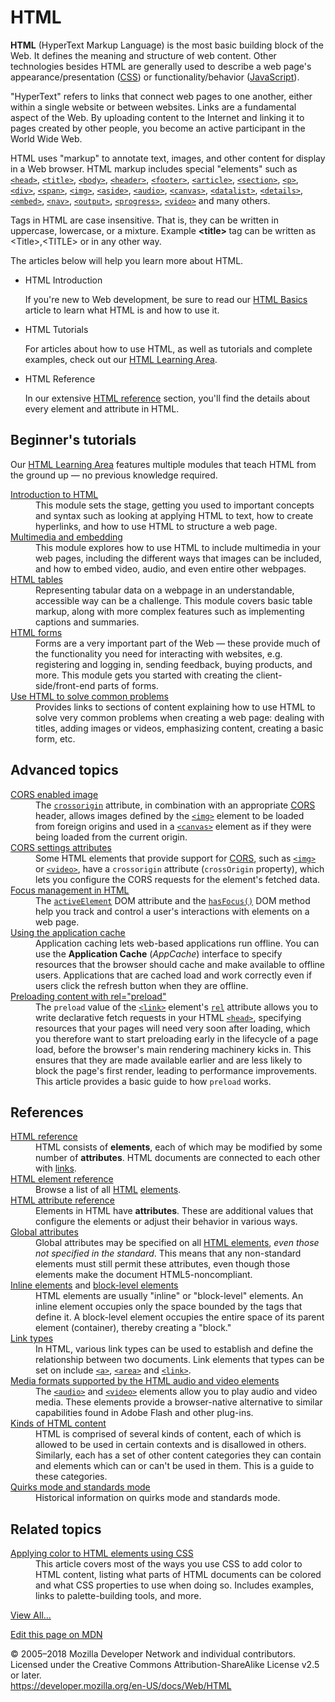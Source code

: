 <div class="_page _mdn"><h1>HTML</h1> <p class="summary"><strong>HTML</strong> (HyperText Markup Language) is the most basic building block of the Web. It defines the meaning and structure of web content. Other technologies besides HTML are generally used to describe a web page's appearance/presentation (<a target="_blank" rel="nofollow noopener noreferer" href="htps://developer.mozilla.org/en-US/docs/Web/CSS">CSS</a>) or functionality/behavior (<a target="_blank" rel="nofollow noopener noreferer" href="htps://developer.mozilla.org/en-US/docs/Web/JavaScript">JavaScript</a>).</p> <p>"HyperText" refers to links that connect web pages to one another, either within a single website or between websites. Links are a fundamental aspect of the Web. By uploading content to the Internet and linking it to pages created by other people, you become an active participant in the World Wide Web.</p> <p>HTML uses "markup" to annotate text, images, and other content for display in a Web browser. HTML markup includes special "elements" such as <a href="_element/2014-3-3-head.md"><code>&lt;head&gt;</code></a>, <a href="_element/title"><code>&lt;title&gt;</code></a>, <a href="_element/body"><code>&lt;body&gt;</code></a>, <a href="_element/header"><code>&lt;header&gt;</code></a>, <a href="_element/footer"><code>&lt;footer&gt;</code></a>, <a href="_element/article"><code>&lt;article&gt;</code></a>, <a href="_element/section"><code>&lt;section&gt;</code></a>, <a href="_element/p"><code>&lt;p&gt;</code></a>, <a href="_element/div"><code>&lt;div&gt;</code></a>, <a href="_element/span"><code>&lt;span&gt;</code></a>, <a href="_element/img"><code>&lt;img&gt;</code></a>, <a href="_element/aside"><code>&lt;aside&gt;</code></a>, <a href="_element/audio"><code>&lt;audio&gt;</code></a>, <a href="_element/canvas"><code>&lt;canvas&gt;</code></a>, <a href="_element/datalist"><code>&lt;datalist&gt;</code></a>, <a href="_element/details"><code>&lt;details&gt;</code></a>, <a href="_element/embed"><code>&lt;embed&gt;</code></a>, <a href="_element/nav"><code>&lt;nav&gt;</code></a>, <a href="_element/output"><code>&lt;output&gt;</code></a>, <a href="_element/progress"><code>&lt;progress&gt;</code></a>, <a href="_element/video"><code>&lt;video&gt;</code></a> and many others.</p> <p>Tags in HTML are case insensitive. That is, they can be written in uppercase, lowercase, or a mixture. Example <strong>&lt;title&gt; </strong>tag can be written as &lt;Title&gt;,&lt;TITLE&gt; or in any other way.</p> <p>The articles below will help you learn more about HTML.</p>  <ul class="card-grid"> <li>
<span>HTML Introduction</span> <p>If you're new to Web development, be sure to read our <a target="_blank" rel="nofollow noopener noreferer" href="htps://developer.mozilla.org/en-US/docs/Learn/Getting_started_with_the_web/HTML_basics">HTML Basics</a> article to learn what HTML is and how to use it.</p> </li> <li>
<span>HTML Tutorials</span> <p>For articles about how to use HTML, as well as tutorials and complete examples, check out our <a target="_blank" rel="nofollow noopener noreferer" href="htps://developer.mozilla.org/en-US/docs/Learn/HTML">HTML Learning Area</a>.</p> </li> <li>
<span>HTML Reference</span> <p>In our extensive <a href="_reference">HTML reference</a> section, you'll find the details about every element and attribute in HTML.</p> </li> </ul>   <h2 id="Beginner's_tutorials" class="Tools">Beginner's tutorials</h2> <p>Our <a target="_blank" rel="nofollow noopener noreferer" href="htps://developer.mozilla.org/en-US/docs/Learn/HTML">HTML Learning Area</a> features multiple modules that teach HTML from the ground up — no previous knowledge required.</p> <dl> <dt><a target="_blank" rel="nofollow noopener noreferer" href="htps://developer.mozilla.org/en-US/docs/Learn/HTML/Introduction_to_HTML">Introduction to HTML</a></dt> <dd>This module sets the stage, getting you used to important concepts and syntax such as looking at applying HTML to text, how to create hyperlinks, and how to use HTML to structure a web page.</dd> <dt><a target="_blank" rel="nofollow noopener noreferer" href="htps://developer.mozilla.org/en-US/docs/Learn/HTML/Multimedia_and_embedding">Multimedia and embedding</a></dt> <dd>This module explores how to use HTML to include multimedia in your web pages, including the different ways that images can be included, and how to embed video, audio, and even entire other webpages.</dd> <dt><a target="_blank" rel="nofollow noopener noreferer" href="htps://developer.mozilla.org/en-US/docs/Learn/HTML/Tables">HTML tables</a></dt> <dd>Representing tabular data on a webpage in an understandable, accessible way can be a challenge. This module covers basic table markup, along with more complex features such as implementing captions and summaries.</dd> <dt><a target="_blank" rel="nofollow noopener noreferer" href="htps://developer.mozilla.org/en-US/docs/Learn/HTML/Forms">HTML forms</a></dt> <dd>Forms are a very important part of the Web — these provide much of the functionality you need for interacting with websites, e.g. registering and logging in, sending feedback, buying products, and more. This module gets you started with creating the client-side/front-end parts of forms.</dd> <dt><a target="_blank" rel="nofollow noopener noreferer" href="htps://developer.mozilla.org/en-US/docs/Learn/HTML/Howto">Use HTML to solve common problems</a></dt> <dd>Provides links to sections of content explaining how to use HTML to solve very common problems when creating a web page: dealing with titles, adding images or videos, emphasizing content, creating a basic form, etc.</dd> </dl> <h2 id="Advanced_topics">Advanced topics</h2> <dl> <dt class="landingPageList"><a href="_cors_enabled_image">CORS enabled image</a></dt> <dd class="landingPageList">The <code><a href="_element/img#attr-crossorigin">crossorigin</a></code> attribute, in combination with an appropriate <a target="_blank" rel="nofollow noopener noreferer" href="htps://developer.mozilla.org/en-US/docs/Glossary/CORS">CORS</a> header, allows images defined by the <a href="_element/img"><code>&lt;img&gt;</code></a> element to be loaded from foreign origins and used in a <a href="_element/canvas"><code>&lt;canvas&gt;</code></a> element as if they were being loaded from the current origin.</dd> <dt class="landingPageList"><a href="_cors_settings_attributes">CORS settings attributes</a></dt> <dd class="landingPageList">Some HTML elements that provide support for <a target="_blank" rel="nofollow noopener noreferer" href="htps://developer.mozilla.org/en-US/docs/HTTP/Access_control_CORS">CORS</a>, such as <a href="_element/img"><code>&lt;img&gt;</code></a> or <a href="_element/video"><code>&lt;video&gt;</code></a>, have a <code>crossorigin</code> attribute (<code>crossOrigin</code> property), which lets you configure the CORS requests for the element's fetched data.</dd> <dt class="landingPageList"><a target="_blank" rel="nofollow noopener noreferer" href="htps://developer.mozilla.org/en-US/docs/Web/HTML/Focus_management_in_HTML">Focus management in HTML</a></dt> <dd class="landingPageList">The <code><a target="_blank" rel="nofollow noopener noreferer" href="htps://developer.mozilla.org/en-US/docs/Web/API/Document/activeElement">activeElement</a></code> DOM attribute and the <code><a target="_blank" rel="nofollow noopener noreferer" href="htps://developer.mozilla.org/en-US/docs/Web/API/Document/hasFocus">hasFocus()</a></code> DOM method help you track and control a user's interactions with elements on a web page.</dd> <dt class="landingPageList"><a href="_using_the_application_cache">Using the application cache</a></dt> <dd class="landingPageList">Application caching lets web-based applications run offline. You can use the <strong>Application Cache</strong> (<em>AppCache</em>) interface to specify resources that the browser should cache and make available to offline users. Applications that are cached load and work correctly even if users click the refresh button when they are offline.</dd> <dt class="landingPageList"><a href="_preloading_content">Preloading content with rel="preload"</a></dt> <dd class="landingPageList">The <code>preload</code> value of the <a href="_element/link"><code>&lt;link&gt;</code></a> element's <code><a href="_element/link#attr-rel">rel</a></code> attribute allows you to write declarative fetch requests in your HTML <a href="_element/2014-3-3-head.md"><code>&lt;head&gt;</code></a>, specifying resources that your pages will need very soon after loading, which you therefore want to start preloading early in the lifecycle of a page load, before the browser's main rendering machinery kicks in. This ensures that they are made available earlier and are less likely to block the page's first render, leading to performance improvements. This article provides a basic guide to how <code>preload</code> works.</dd> </dl>   <h2 id="References" class="Documentation">References</h2> <dl> <dt class="landingPageList"><a href="_reference">HTML reference</a></dt> <dd class="landingPageList">HTML consists of <strong>elements</strong>, each of which may be modified by some number of <strong>attributes</strong>. HTML documents are connected to each other with <a href="_link_types">links</a>.</dd> <dt class="landingPageList"><a href="_element">HTML element reference</a></dt> <dd class="landingPageList">Browse a list of all <a target="_blank" rel="nofollow noopener noreferer" href="htps://developer.mozilla.org/en-US/docs/Glossary/HTML">HTML</a> <a target="_blank" rel="nofollow noopener noreferer" href="htps://developer.mozilla.org/en-US/docs/Glossary/Element">elements</a>.</dd> <dt class="landingPageList"><a href="_attributes">HTML attribute reference</a></dt> <dd class="landingPageList">Elements in HTML have <strong>attributes</strong>. These are additional values that configure the elements or adjust their behavior in various ways.</dd> <dt class="landingPageList"><a href="_global_attributes">Global attributes</a></dt> <dd class="landingPageList">Global attributes may be specified on all <a href="_element">HTML elements</a>, <em>even those not specified in the standard</em>. This means that any non-standard elements must still permit these attributes, even though those elements make the document HTML5-noncompliant.</dd> <dt class="landingPageList">
<a href="_inline_elements">Inline elements</a> and <a href="_block-level_elements">block-level elements</a>
</dt> <dd class="landingPageList">HTML elements are usually "inline" or "block-level" elements. An inline element occupies only the space bounded by the tags that define it. A block-level element occupies the entire space of its parent element (container), thereby creating a "block."</dd> <dt class="landingPageList"><a href="_link_types">Link types</a></dt> <dd class="landingPageList">In HTML, various link types can be used to establish and define the relationship between two documents. Link elements that types can be set on include <a href="_element/a"><code>&lt;a&gt;</code></a>, <a href="_element/area"><code>&lt;area&gt;</code></a> and <a href="_element/link"><code>&lt;link&gt;</code></a>.</dd> <dt class="landingPageList"><a href="_supported_media_formats">Media formats supported by the HTML audio and video elements</a></dt> <dd class="landingPageList">The <a href="_element/audio"><code>&lt;audio&gt;</code></a> and <a href="_element/video"><code>&lt;video&gt;</code></a> elements allow you to play audio and video media. These elements provide a browser-native alternative to similar capabilities found in Adobe Flash and other plug-ins.</dd> <dt class="landingPageList"><a target="_blank" rel="nofollow noopener noreferer" href="htps://developer.mozilla.org/en-US/docs/Web/HTML/Kinds_of_HTML_content">Kinds of HTML content</a></dt> <dd class="landingPageList">HTML is comprised of several kinds of content, each of which is allowed to be used in certain contexts and is disallowed in others. Similarly, each has a set of other content categories they can contain and elements which can or can't be used in them. This is a guide to these categories.</dd> <dt class="landingPageList"><a href="_quirks_mode_and_standards_mode">Quirks mode and standards mode</a></dt> <dd class="landingPageList">Historical information on quirks mode and standards mode.</dd> </dl> <h2 id="Related_topics" class="landingPageList">Related topics</h2> <dl> <dt><a href="_applying_color">Applying color to HTML elements using CSS</a></dt> <dd>This article covers most of the ways you use CSS to add color to HTML content, listing what parts of HTML documents can be colored and what CSS properties to use when doing so. Includes examples, links to palette-building tools, and more.</dd> </dl>   <span class="alllinks"><a target="_blank" rel="nofollow noopener noreferer" href="htps://developer.mozilla.org/en-US/docs/tag/HTML">View All...</a></span> <div class="_attribution">
  <p class="_attribution-p">
    <a target="_blank" rel="nofollow noopener noreferer" href="htps://developer.mozilla.org/en-US/docs/Web/HTML$edit" class="_attribution-link">Edit this page on MDN</a>
  </p>
</div>
<div class="_attribution">
  <p class="_attribution-p">
    © 2005–2018 Mozilla Developer Network and individual contributors.<br>Licensed under the Creative Commons Attribution-ShareAlike License v2.5 or later.<br>
    <a target="_blank" rel="nofollow noopener noreferer" href="htps://developer.mozilla.org/en-US/docs/Web/HTML" class="_attribution-link">https://developer.mozilla.org/en-US/docs/Web/HTML</a>
  </p>
</div>
</div>